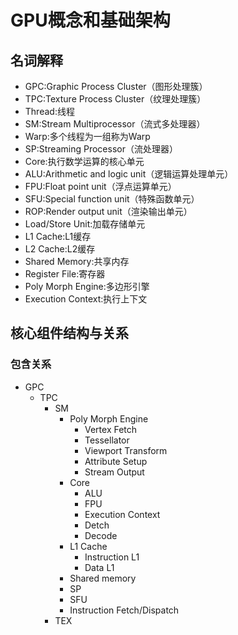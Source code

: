 # GPU概念和基础架构

## 名词解释

- GPC:Graphic Process Cluster（图形处理簇）
- TPC:Texture Process Cluster（纹理处理簇）
- Thread:线程
- SM:Stream Multiprocessor（流式多处理器）
- Warp:多个线程为一组称为Warp
- SP:Streaming Processor（流处理器）
- Core:执行数学运算的核心单元
- ALU:Arithmetic and logic unit（逻辑运算处理单元）
- FPU:Float point unit（浮点运算单元）
- SFU:Special function unit（特殊函数单元）
- ROP:Render output unit（渲染输出单元）
- Load/Store Unit:加载存储单元
- L1 Cache:L1缓存
- L2 Cache:L2缓存
- Shared Memory:共享内存
- Register File:寄存器
- Poly Morph Engine:多边形引擎
- Execution Context:执行上下文

## 核心组件结构与关系

### 包含关系
- GPC
  - TPC
    - SM
      -  Poly Morph Engine
         -  Vertex Fetch
         -  Tessellator
         -  Viewport Transform
         -  Attribute Setup
         -  Stream Output
      -  Core
         -  ALU
         -  FPU
         -  Execution Context
         -  Detch
         -  Decode
      -  L1 Cache
         -  Instruction L1
         -  Data L1
      -  Shared memory
      -  SP
      -  SFU
      -  Instruction Fetch/Dispatch
    - TEX  